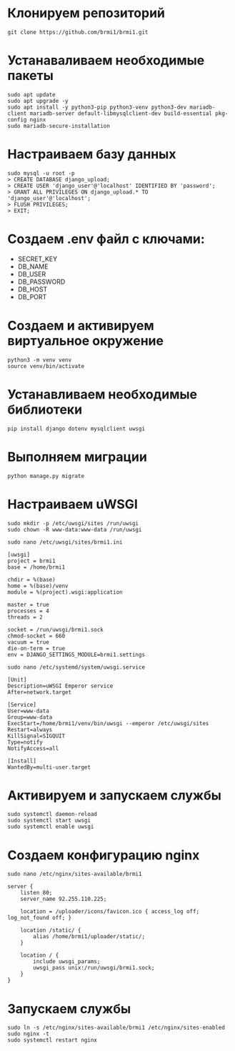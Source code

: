 # Клонируем репозиторий
```
git clone https://github.com/brmi1/brmi1.git
```

# Устанаваливаем необходимые пакеты
```
sudo apt update
sudo apt upgrade -y
sudo apt install -y python3-pip python3-venv python3-dev mariadb-client mariadb-server default-libmysqlclient-dev build-essential pkg-config nginx
sudo mariadb-secure-installation
```

# Настраиваем базу данных
```
sudo mysql -u root -p
> CREATE DATABASE django_upload;
> CREATE USER 'django_user'@'localhost' IDENTIFIED BY 'password';
> GRANT ALL PRIVILEGES ON django_upload.* TO 'django_user'@'localhost';
> FLUSH PRIVILEGES;
> EXIT;
```

# Создаем .env файл с ключами:
- SECRET_KEY
- DB_NAME
- DB_USER
- DB_PASSWORD
- DB_HOST
- DB_PORT

# Создаем и активируем виртуальное окружение
```
python3 -m venv venv
source venv/bin/activate
```

# Устанавливаем необходимые библиотеки
```
pip install django dotenv mysqlclient uwsgi
```

# Выполняем миграции
```
python manage.py migrate
```

# Настраиваем uWSGI
```
sudo mkdir -p /etc/uwsgi/sites /run/uwsgi
sudo chown -R www-data:www-data /run/uwsgi
```

```
sudo nano /etc/uwsgi/sites/brmi1.ini
```

```
[uwsgi]
project = brmi1
base = /home/brmi1

chdir = %(base)
home = %(base)/venv
module = %(project).wsgi:application

master = true
processes = 4
threads = 2

socket = /run/uwsgi/brmi1.sock
chmod-socket = 660
vacuum = true
die-on-term = true
env = DJANGO_SETTINGS_MODULE=brmi1.settings
```

```
sudo nano /etc/systemd/system/uwsgi.service
```

```
[Unit]
Description=uWSGI Emperor service
After=network.target

[Service]
User=www-data
Group=www-data
ExecStart=/home/brmi1/venv/bin/uwsgi --emperor /etc/uwsgi/sites
Restart=always
KillSignal=SIGQUIT
Type=notify
NotifyAccess=all

[Install]
WantedBy=multi-user.target
```

# Активируем и запускаем службы
```
sudo systemctl daemon-reload
sudo systemctl start uwsgi
sudo systemctl enable uwsgi
```

# Создаем конфигурацию nginx
```
sudo nano /etc/nginx/sites-available/brmi1
```

```
server {
    listen 80;
    server_name 92.255.110.225;

    location = /uploader/icons/favicon.ico { access_log off; log_not_found off; }
    
    location /static/ {
        alias /home/brmi1/uploader/static/;
    }

    location / {
        include uwsgi_params;
        uwsgi_pass unix:/run/uwsgi/brmi1.sock;
    }
}
```

# Запускаем службы
```
sudo ln -s /etc/nginx/sites-available/brmi1 /etc/nginx/sites-enabled
sudo nginx -t
sudo systemctl restart nginx
```